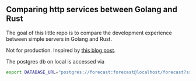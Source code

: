 ## Comparing http services between Golang and Rust

The goal of this little repo is to compare the development experience between simple servers in Golang and Rust.

Not for production. Inspired by [this blog post](https://www.shuttle.rs/blog/2023/09/27/rust-vs-go-comparison). 

The postgres db on local is accessed via 
```bash
export DATABASE_URL="postgres://forecast:forecast@localhost/forecast?sslmode=disable"
```